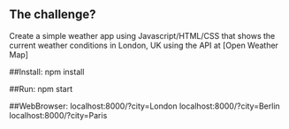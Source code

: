 ## The challenge?
Create a simple weather app using Javascript/HTML/CSS that shows the current weather conditions in London, UK using the API at [Open Weather Map]

##Install:
npm install

##Run: 
npm start

##WebBrowser:
localhost:8000/?city=London
localhost:8000/?city=Berlin
localhost:8000/?city=Paris